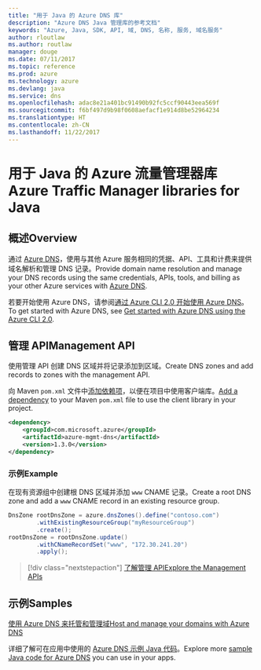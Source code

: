 ```yaml
---
title: "用于 Java 的 Azure DNS 库"
description: "Azure DNS Java 管理库的参考文档"
keywords: "Azure, Java, SDK, API, 域, DNS, 名称, 服务, 域名服务"
author: rloutlaw
ms.author: routlaw
manager: douge
ms.date: 07/11/2017
ms.topic: reference
ms.prod: azure
ms.technology: azure
ms.devlang: java
ms.service: dns
ms.openlocfilehash: adac8e21a401bc91490b92fc5ccf90443eea569f
ms.sourcegitcommit: f6bf497d9b98f0608aefacf1e914d8be52964234
ms.translationtype: HT
ms.contentlocale: zh-CN
ms.lasthandoff: 11/22/2017
---
```

# <a name="azure-traffic-manager-libraries-for-java"></a><span data-ttu-id="e1052-104">用于 Java 的 Azure 流量管理器库</span><span class="sxs-lookup"><span data-stu-id="e1052-104">Azure Traffic Manager libraries for Java</span></span>

## <a name="overview"></a><span data-ttu-id="e1052-105">概述</span><span class="sxs-lookup"><span data-stu-id="e1052-105">Overview</span></span>

<span data-ttu-id="e1052-106">通过 [Azure DNS](/azure/dns/dns-overview)，使用与其他 Azure 服务相同的凭据、API、工具和计费来提供域名解析和管理 DNS 记录。</span><span class="sxs-lookup"><span data-stu-id="e1052-106">Provide domain name resolution and manage your DNS records using the same credentials, APIs, tools, and billing as your other Azure services with [Azure DNS](/azure/dns/dns-overview).</span></span>

<span data-ttu-id="e1052-107">若要开始使用 Azure DNS，请参阅[通过 Azure CLI 2.0 开始使用 Azure DNS](/azure/dns/dns-getstarted-cli)。</span><span class="sxs-lookup"><span data-stu-id="e1052-107">To get started with Azure DNS, see [Get started with Azure DNS using the Azure CLI 2.0](/azure/dns/dns-getstarted-cli).</span></span>

## <a name="management-api"></a><span data-ttu-id="e1052-108">管理 API</span><span class="sxs-lookup"><span data-stu-id="e1052-108">Management API</span></span>

<span data-ttu-id="e1052-109">使用管理 API 创建 DNS 区域并将记录添加到区域。</span><span class="sxs-lookup"><span data-stu-id="e1052-109">Create DNS zones and add records to zones with the management API.</span></span>

<span data-ttu-id="e1052-110">向 Maven `pom.xml` 文件中[添加依赖项](https://maven.apache.org/guides/getting-started/index.html#How_do_I_use_external_dependencies)，以便在项目中使用客户端库。</span><span class="sxs-lookup"><span data-stu-id="e1052-110">[Add a dependency](https://maven.apache.org/guides/getting-started/index.html#How_do_I_use_external_dependencies) to your Maven `pom.xml` file to use the client library in your project.</span></span>

```XML
<dependency>
    <groupId>com.microsoft.azure</groupId>
    <artifactId>azure-mgmt-dns</artifactId>
    <version>1.3.0</version>
</dependency>
```   

### <a name="example"></a><span data-ttu-id="e1052-111">示例</span><span class="sxs-lookup"><span data-stu-id="e1052-111">Example</span></span>

<span data-ttu-id="e1052-112">在现有资源组中创建根 DNS 区域并添加 `www` CNAME 记录。</span><span class="sxs-lookup"><span data-stu-id="e1052-112">Create a root DNS zone and add a `www` CNAME record in an existing resource group.</span></span>

```java
DnsZone rootDnsZone = azure.dnsZones().define("contoso.com")
        .withExistingResourceGroup("myResourceGroup")
        .create();
rootDnsZone = rootDnsZone.update()
        .withCNameRecordSet("www", "172.30.241.20")
        .apply();
```

> [!div class="nextstepaction"]
> [<span data-ttu-id="e1052-113">了解管理 API</span><span class="sxs-lookup"><span data-stu-id="e1052-113">Explore the Management APIs</span></span>](/java/api/overview/azure/dns/managementapi)

## <a name="samples"></a><span data-ttu-id="e1052-114">示例</span><span class="sxs-lookup"><span data-stu-id="e1052-114">Samples</span></span>

[<span data-ttu-id="e1052-115">使用 Azure DNS 来托管和管理域</span><span class="sxs-lookup"><span data-stu-id="e1052-115">Host and manage your domains with Azure DNS</span></span>](https://github.com/Azure-Samples/dns-java-host-and-manage-your-domains)

<span data-ttu-id="e1052-116">详细了解可在应用中使用的 [Azure DNS 示例 Java 代码](https://azure.microsoft.com/resources/samples/?platform=java&term=dns)。</span><span class="sxs-lookup"><span data-stu-id="e1052-116">Explore more [sample Java code for Azure DNS](https://azure.microsoft.com/resources/samples/?platform=java&term=dns) you can use in your apps.</span></span>

<!---Loc Comment: Please, refer to conversation section to check the issue. Thanks.--->
